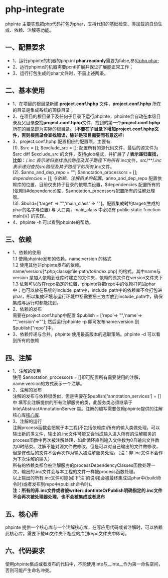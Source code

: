 # php-integrate

phpinte 主要实现把php代码打包为phar，支持代码的基础检查、类加载的自动生成、依赖、注解等功能。

## 一、配置要求

* 1、运行phpinte的机器的php.ini **phar.readonly**需要为false,参见[php phar](http://php.net/manual/zh/phar.configuration.php); 
* 2、运行phpinte的机器需要pcntl扩展并保证扩展能正常工作；
* 3、运行打包生成的phar文件时，不需上述两条。

## 二、基本使用

* 1、在项目的根目录新建 **project.conf.hphp** 文件，**project.conf.hphp** 所在的目录是集成系统的顶级目录；
* 2、在项目的根目录下及任何子目录下运行phpinte，phpinte会自动在本级目录及父目录查找**project.conf.hphp**文件，找到的第一个**project.conf.hphp**所在的目录即为实际的根目录。（**不要在子目录下增加project.conf.hphp文件，否则根目录会查找错误，除非是项目需要而有意这样**）
* 3、project.conf.hphp 配置相应的配置项，主要有:  
(1). $src = []; $exclude_src = []; 配置所有的源代码文件，最后的源文件为 $src diff $exclude_src 的文件，支持glob格式，并扩展了 **/ 表示递归查找，比如：**/*.inc 表示递归查找当前路径及其子路径下的所有*.inc文件，src/**/*.inc 表示递归查找src路径及其子路径下的所有*.inc文件。  
(2). $anno_and_dep_repo = ""; $annotation_processors = []; $dependencies = []; 与依赖 、注解相关的配置。$anno_and_dep_repo 配置依赖库的位置，目前仅支持子目录的依赖库设置，$dependencies 配置所有的[依赖](#dependence)库，$annotation_processors配置所有的[注解](#anno)处理器。  
(3). $build=['target' => "",'main_class' => ""]。配置集成时的target(生成的phar的名字与位置) 与 入口类，main_class 中必须有 public static function main(){} 的实现。  
* 4、phpinte -h 可以看到phpinte的帮助。

## <a name="dependence"></a>三、依赖

* 1、依赖的使用  
 1.1 使用phpinte发布的依赖。name:version 的格式  
 1.2 使用其他非phpinte发布的依赖。name/version/[*.php;class@file;path/to/index.php] 的格式。其中name与version 是加入依赖到仓库时建立的文件夹，依赖的原文件在version文件夹下  
 1.3 依赖可以放在repo指定的位置，phpinte将把repo中的依赖打包进phar中；也可以放在系统的include_path中，include_path中的依赖库不会打包进phar，所以集成环境与运行环境中都需要把三方库放到include_path中，确保集成与运行时都能找到。
* 2、依赖的发布  
需要在project.conf.hphp中配置 $publish = ['repo'=> "",'name'=> "",'version'=>""]; 然后运行phpinte -p 即可发布name:version 到 $publish["repo"]中。
* 3、依赖传递与合并。phpinte 使用最高版本的选取策略。phpinte -d 可以看到所有的依赖

## <a name="anno"></a> 四、注解

* 1、注解的使用  
使用 $annotation_processors = []即可配置所有需要使用的注解，name:version的方式表示一个注解。
* 2、注解的发布  
注解的发布与依赖很类似，但是需要在$publish['annotation_services'] = []中 填写此注解提供的所有注解服务的类，此服务类必须继承于 Inte\AbstractAnnotationServer 类。注解的编写需要依赖phpinte提供的注解核心库[核心库](#corelib).  
* 3、注解的运行  
注解process函数会把属于本工程(不包括依赖库)所有的输入类做处理，可以输出新的类文件，输出的.inc文件可能又会当成输入进入所有的注解服务的process函数中再次被注解处理，如此循环直到输入文件数为0且输出文件数为0时结束。注解不能对源文件做修改，但是可以对自己输出的文件做修改，但是修改后的文件不会再次作为输入被注解服务处理。（注：非.inc文件不会作为下次注解的输入）  
所有的依赖类都会被注解服务的processDependencyClasses函数处理一次，输出的.inc文件会与本工程的文件一样被process函数处理。  
以上输出的所有.inc文件可能(如下'注'的说明)会被最终集成进phar中(build命令时)或者发布到repo中(publish命令时)。  
**注：所有的非.inc文件或者被writer::dontInteOrPublish明确指定的.inc文件不会再次被处理器处理，也不会被集成或者发布**

## <a name="coreLib"></a>五、核心库

phpinte 提供一个核心库与一个注解核心库，在写应用代码或者注解时，可以依赖此核心库。需要下载lib文件夹下相应的库到repo文件夹中即可。

## 六、代码要求

使用phpinte集成或者发布的代码中，不能使用Inte与__Inte__作为第一命名空间，否则可能产生命名冲突。


